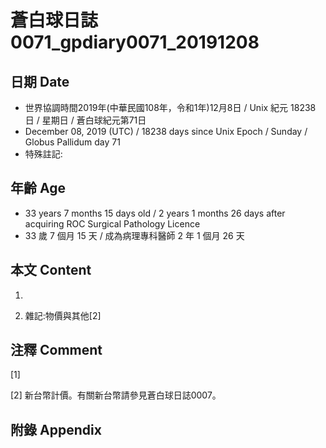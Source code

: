 # 蒼白球日誌0071_gpdiary0071_20191208 #

## 日期 Date ##

* 世界協調時間2019年(中華民國108年，令和1年)12月8日 / Unix 紀元 18238 日 / 星期日 / 蒼白球紀元第71日
* December 08, 2019 (UTC) / 18238 days since Unix Epoch / Sunday / Globus Pallidum day 71
* 特殊註記:

## 年齡 Age ##

* 33 years 7 months 15 days old / 2 years 1 months 26 days after acquiring ROC Surgical Pathology Licence
* 33 歲 7 個月 15 天 / 成為病理專科醫師 2 年 1 個月 26 天

## 本文 Content ##

1. 

    
2. 雜記:物價與其他[2]

    

## 注釋 Comment ##

[1] 


[2] 新台幣計價。有關新台幣請參見蒼白球日誌0007。



## 附錄 Appendix ##

